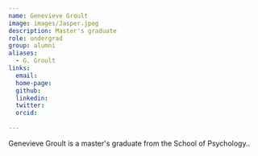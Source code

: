 ```yaml
---
name: Genevieve Groult
image: images/Jasper.jpeg
description: Master's graduate
role: undergrad
group: alumni
aliases:
  - G. Groult
links:
  email:
  home-page:
  github: 
  linkedin:
  twitter: 
  orcid:
  
---
```


Genevieve Groult is a master's graduate from the School of Psychology..
